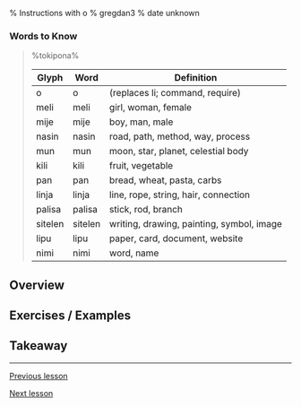 % Instructions with o
% gregdan3
% date unknown

### Words to Know

> %tokipona%
>
> | Glyph   | Word    | Definition                                |
> | ------- | ------- | ----------------------------------------- |
> | o       | o       | (replaces li; command, require)           |
> | meli    | meli    | girl, woman, female                       |
> | mije    | mije    | boy, man, male                            |
> | nasin   | nasin   | road, path, method, way, process          |
> | mun     | mun     | moon, star, planet, celestial body        |
> | kili    | kili    | fruit, vegetable                          |
> | pan     | pan     | bread, wheat, pasta, carbs                |
> | linja   | linja   | line, rope, string, hair, connection      |
> | palisa  | palisa  | stick, rod, branch                        |
> | sitelen | sitelen | writing, drawing, painting, symbol, image |
> | lipu    | lipu    | paper, card, document, website            |
> | nimi    | nimi    | word, name                                |

## Overview

## Exercises / Examples

## Takeaway

---

[Previous lesson](./preverbs.html)

[Next lesson](./preps.html)
